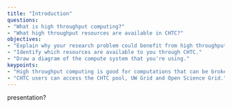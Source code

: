 ```yaml
---
title: "Introduction"
questions:
- "What is high throughput computing?"
- "What high throughput resources are available in CHTC?"
objectives:
- "Explain why your research problem could benefit from high throughput computing."
- "Identify which resources are available to you through CHTC." 
- "Draw a diagram of the compute system that you're using."
keypoints:
- "High throughput computing is good for computations that can be broken into individual pieces."
- "CHTC users can access the CHTC pool, UW Grid and Open Science Grid."
---
```


presentation?